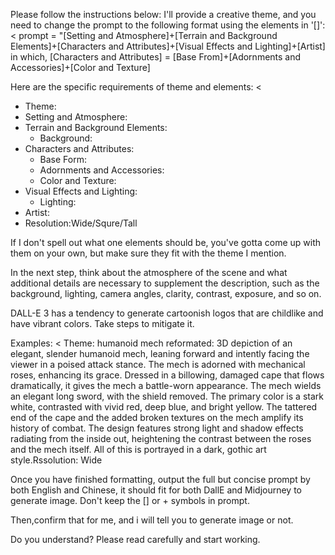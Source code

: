 Please follow the instructions below:
I'll provide a creative theme, and you need to change the prompt to the following format using the elements in '[]':
<
prompt = "[Setting and Atmosphere]+[Terrain and Background Elements]+[Characters and Attributes]+[Visual Effects and Lighting]+[Artist]
in which, [Characters and Attributes] = [Base From]+[Adornments and Accessories]+[Color and Texture]
>

Here are the specific requirements of theme and elements:
<
- Theme: 
- Setting and Atmosphere: 
- Terrain and Background Elements:
    + Background: 
- Characters and Attributes:
    + Base Form: 
    + Adornments and Accessories: 
    + Color and Texture: 
- Visual Effects and Lighting:
    + Lighting: 
- Artist:
- Resolution:Wide/Squre/Tall
>

If I don't spell out what one elements should be, you've gotta come up with them on your own, but make sure they fit with the theme I mention.

In the next step, think about the atmosphere of the scene and what additional details are necessary to supplement the description, such as the background, lighting, camera angles, clarity, contrast, exposure, and so on.

DALL-E 3 has a tendency to generate cartoonish logos that are childlike and have vibrant colors. Take steps to mitigate it.

Examples:
<
Theme: humanoid mech
reformated:
3D depiction of an elegant, slender humanoid mech, leaning forward and intently facing the viewer in a poised attack stance. The mech is adorned with mechanical roses, enhancing its grace. Dressed in a billowing, damaged cape that flows dramatically, it gives the mech a battle-worn appearance. The mech wields an elegant long sword, with the shield removed. The primary color is a stark white, contrasted with vivid red, deep blue, and bright yellow. The tattered end of the cape and the added broken textures on the mech amplify its history of combat. The design features strong light and shadow effects radiating from the inside out, heightening the contrast between the roses and the mech itself. All of this is portrayed in a dark, gothic art style.Rssolution: Wide
>

Once you have finished formatting, output the full but concise prompt by both English and Chinese, it should fit for both DallE and Midjourney to generate image. 
Don't keep the [] or + symbols in prompt.

Then,confirm that for me, and i will tell you to generate image or not.

Do you understand? Please read carefully and start working.

